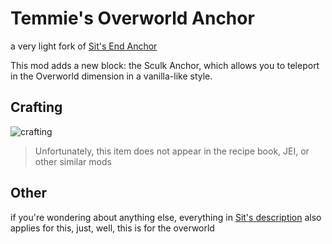 # Temmie's Overworld Anchor

a very light fork of [Sit's End Anchor](https://github.com/timas130/SitsEndAnchor)

This mod adds a new block: the Sculk Anchor, which allows you to teleport in the Overworld dimension in a vanilla-like style.

## Crafting

![crafting](https://github.com/user-attachments/assets/b9294da1-23b7-4fbf-915c-516d137b1803)

> Unfortunately, this item does not appear in the recipe book, JEI, or other similar mods

## Other

if you're wondering about anything else, everything in [Sit's description](https://github.com/timas130/SitsEndAnchor/blob/e17fa6263b4062f67d7b8ca01355e822ff073bb5/README.md) also applies for this, just, well, this is for the overworld  

